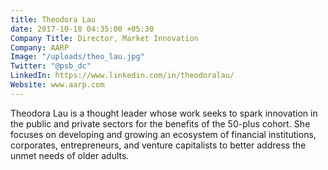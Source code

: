 ```yaml
---
title: Theodora Lau
date: 2017-10-18 04:35:00 +05:30
Company Title: Director, Market Innovation
Company: AARP
Image: "/uploads/theo_lau.jpg"
Twitter: "@psb_dc"
LinkedIn: https://www.linkedin.com/in/theodoralau/
Website: www.aarp.com
---
```


Theodora Lau is a thought leader whose work seeks to spark innovation in the public and private sectors for the benefits of the 50-plus cohort. She focuses on developing and growing an ecosystem of financial institutions, corporates, entrepreneurs, and venture capitalists to better address the unmet needs of older adults.